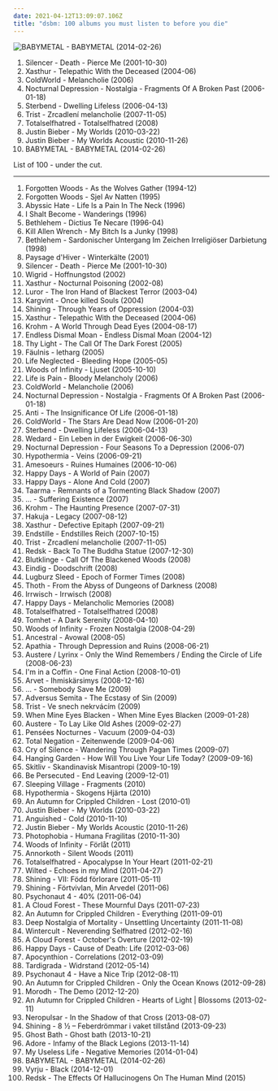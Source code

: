 ```yaml
---
date: 2021-04-12T13:09:07.106Z
title: "dsbm: 100 albums you must listen to before you die"
---
```

![BABYMETAL - BABYMETAL (2014-02-26)](http://coverartarchive.org/release/e5c0f2cc-692c-46e2-af7d-4404c95e1550/6434003625-500.jpg "BABYMETAL - BABYMETAL (2014-02-26)")
<ol class="albums">
<li data-cover="http://coverartarchive.org/release/ba6b23a4-01e1-4f26-ba66-8dc59cf9f0c8/20616059112-500.jpg" data-tags="suicidal black metal, black metal, depressive black metal" role="button">Silencer - Death - Pierce Me (2001-10-30)</li>
<li data-cover="http://coverartarchive.org/release/bb36ae6a-88dd-45d7-8e3f-46706708d220/1644198280-500.jpg" data-tags="black metal" role="button">Xasthur - Telepathic With the Deceased (2004-06)</li>
<li data-cover="http://coverartarchive.org/release/f5fb1cf8-e46f-4a68-91f0-7efee60e6784/16794185008-500.jpg" data-tags="black metal" role="button">ColdWorld - Melancholie (2006)</li>
<li data-cover="http://coverartarchive.org/release/b711b3f6-d123-47df-88c0-94b72f92d44e/21369554675-500.jpg" data-tags="black metal" role="button">Nocturnal Depression - Nostalgia - Fragments Of A Broken Past (2006-01-18)</li>
<li data-cover="https://img.discogs.com/eLbAc3FW_pzWf3ZjH4c49MdRQ7U=/fit-in/600x433/filters:strip_icc():format(jpeg):mode_rgb():quality(90)/discogs-images/R-1503483-1555877439-3489.jpeg.jpg" data-tags="black metal, depressive black metal" role="button">Sterbend - Dwelling Lifeless (2006-04-13)</li>
<li data-cover="https://img.discogs.com/gyD7nSyajlKZPCPaekY4iCKKlRQ=/fit-in/594x600/filters:strip_icc():format(jpeg):mode_rgb():quality(90)/discogs-images/R-1247495-1203550884.jpeg.jpg" data-tags="black metal, depressive black metal, dsbm" role="button">Trist - Zrcadlení melancholie (2007-11-05)</li>
<li data-cover="https://img.discogs.com/IVh9pHm57KQcB7m1WHRBEHs-J-4=/fit-in/600x528/filters:strip_icc():format(jpeg):mode_rgb():quality(90)/discogs-images/R-1853342-1255902170.jpeg.jpg" data-tags="black metal, depressive black metal" role="button">Totalselfhatred - Totalselfhatred (2008)</li>
<li data-cover="http://coverartarchive.org/release/6bfba6d5-71fc-454b-b3a0-63632a1459fa/20855090957-500.jpg" data-tags="totec radio, justin bieber, goregrind, justin bieber my worlds" role="button">Justin Bieber - My Worlds (2010-03-22)</li>
<li data-cover="http://coverartarchive.org/release/d9206472-5d0c-4617-a1d3-75466a346934/15444150049-500.jpg" data-tags="totec radio, justin bieber" role="button">Justin Bieber - My Worlds Acoustic (2010-11-26)</li>
<li data-cover="http://coverartarchive.org/release/e5c0f2cc-692c-46e2-af7d-4404c95e1550/6434003625-500.jpg" data-tags="metal, j-pop, kawaii metal" role="button">BABYMETAL - BABYMETAL (2014-02-26)</li>
</ol>
List of 100 - under the cut.
<!-- more -->

_________________

<ol class="albums">
<li data-cover="http://coverartarchive.org/release/46424e1a-57d9-42fb-b48b-f42ac7dc05f9/5448127715-500.jpg" data-tags="black metal, depressive black metal, true norwegian black metal" role="button">
Forgotten Woods - As the Wolves Gather (1994-12)
</li>
<li data-cover="https://img.discogs.com/zyLdUc7gm5THqsmKKsc2uCYUjuc=/fit-in/200x300/filters:strip_icc():format(jpeg):mode_rgb():quality(90)/discogs-images/R-737385-1153585016.jpeg.jpg" data-tags="black metal" role="button">
Forgotten Woods - Sjel Av Natten (1995)
</li>
<li data-cover="https://img.discogs.com/bHak4clM1rejfxYAv65us08GwmA=/fit-in/594x600/filters:strip_icc():format(jpeg):mode_rgb():quality(90)/discogs-images/R-2768742-1375610656-4271.jpeg.jpg" data-tags="depressive black metal" role="button">
Abyssic Hate - Life Is a Pain In The Neck (1996)
</li>
<li data-cover="http://coverartarchive.org/release/da82d909-87f8-498e-a19d-715ec3942506/9995860894-500.jpg" data-tags="black metal" role="button">
I Shalt Become - Wanderings (1996)
</li>
<li data-cover="http://coverartarchive.org/release/da9861fc-fcfb-4f45-a7a2-8ab337c30fae/7824358646-500.jpg" data-tags="black metal, dark metal" role="button">
Bethlehem - Dictius Te Necare (1996-04)
</li>
<li data-cover="https://img.discogs.com/ddl-1Sge4YBpAeuykOkKjhYjXIA=/fit-in/453x450/filters:strip_icc():format(jpeg):mode_rgb():quality(90)/discogs-images/R-3479990-1332209117.jpeg.jpg" data-tags="suicidal black metal, depressive black metal, dsbm, hipster, depressive suicidal black metal, post-black metal, cascadian black metal, anarchist black metal, rabm, blackgaze, poser, hipster black metal, communist black metal, mmpps" role="button">
Kill Allen Wrench - My Bitch Is a Junky (1998)
</li>
<li data-cover="http://coverartarchive.org/release/b4adc5b1-57f0-4cce-810c-2e395d53257d/10372216202-500.jpg" data-tags="black metal" role="button">
Bethlehem - Sardonischer Untergang Im Zeichen Irreligiöser Darbietung (1998)
</li>
<li data-cover="http://coverartarchive.org/release/ae1a0e77-5977-45f1-9557-634820859899/2708262058-500.jpg" data-tags="atmospheric black metal, ambient" role="button">
Paysage d'Hiver - Winterkälte (2001)
</li>
<li data-cover="http://coverartarchive.org/release/ba6b23a4-01e1-4f26-ba66-8dc59cf9f0c8/20616059112-500.jpg" data-tags="suicidal black metal, black metal, depressive black metal" role="button">
Silencer - Death - Pierce Me (2001-10-30)
</li>
<li data-cover="http://coverartarchive.org/release/88bd3362-2d58-416d-957c-2c7c5fad95ca/2728104862-500.jpg" data-tags="black metal" role="button">
Wigrid - Hoffnungstod (2002)
</li>
<li data-cover="http://coverartarchive.org/release/aac39768-cf0e-40e8-987a-a0afdf6cce4d/1644186662-500.jpg" data-tags="black metal" role="button">
Xasthur - Nocturnal Poisoning (2002-08)
</li>
<li data-cover="http://coverartarchive.org/release/9398f7be-b844-445d-b20f-940f362788a0/2696004207-500.jpg" data-tags="black metal, depressive black metal" role="button">
Luror - The Iron Hand of Blackest Terror (2003-04)
</li>
<li data-cover="http://coverartarchive.org/release/e48e1095-b2f2-48bd-92d2-5d860fc4a8f9/2735027585-500.jpg" data-tags="black metal, depressive black metal" role="button">
Kargvint - Once killed Souls (2004)
</li>
<li data-cover="http://coverartarchive.org/release/6f914ae1-6c0c-4e85-9c75-2826f1acef8b/24346761848-500.jpg" data-tags="black metal, soundtrack for my suicide" role="button">
Shining - Through Years of Oppression (2004-03)
</li>
<li data-cover="http://coverartarchive.org/release/bb36ae6a-88dd-45d7-8e3f-46706708d220/1644198280-500.jpg" data-tags="black metal" role="button">
Xasthur - Telepathic With the Deceased (2004-06)
</li>
<li data-cover="http://coverartarchive.org/release/4cdb0d3c-a3f9-474e-b6eb-7c934dea634e/5910625567-500.jpg" data-tags="black metal, suicidal black metal" role="button">
Krohm - A World Through Dead Eyes (2004-08-17)
</li>
<li data-cover="http://coverartarchive.org/release/2bdc3ee4-4461-41b9-bfe8-80d1370ac7f7/15104130412-500.jpg" data-tags="black metal" role="button">
Endless Dismal Moan - Endless Dismal Moan (2004-12)
</li>
<li data-cover="https://img.discogs.com/oGBIFi5FCQc7f2T-cvrx18ck0PE=/fit-in/600x600/filters:strip_icc():format(jpeg):mode_rgb():quality(90)/discogs-images/R-4805821-1376082748-7333.jpeg.jpg" data-tags="black metal, melodic black metal, depressive black metal, dsbm, depressive suicidal black metal" role="button">
Thy Light - The Call Of The Dark Forest (2005)
</li>
<li data-cover="https://img.discogs.com/07Agt0xafNbkUmGeq28iak62yK4=/fit-in/300x300/filters:strip_icc():format(jpeg):mode_rgb():quality(90)/discogs-images/R-1911448-1251920494.jpeg.jpg" data-tags="black metal, depressive black metal" role="button">
Fäulnis - letharg (2005)
</li>
<li data-cover="https://img.discogs.com/flCzZrPN-7TWYkJ0v9chkUUFpiA=/fit-in/178x284/filters:strip_icc():format(jpeg):mode_rgb():quality(90)/discogs-images/R-12460965-1535734072-8587.png.jpg" data-tags="black metal, depressive black metal, dsbm" role="button">
Life Neglected - Bleeding Hope (2005-05)
</li>
<li data-cover="https://img.discogs.com/zvAFtFmy_e_YQYTVv4ZpCmMupqI=/fit-in/444x444/filters:strip_icc():format(jpeg):mode_rgb():quality(90)/discogs-images/R-900364-1358775541-5248.jpeg.jpg" data-tags="depressive black metal, dsbm, swedish black metal" role="button">
Woods of Infinity - Ljuset (2005-10-10)
</li>
<li data-cover="https://img.discogs.com/SliWxj2iy8Y5n12XU_grxv7piKE=/fit-in/476x480/filters:strip_icc():format(jpeg):mode_rgb():quality(90)/discogs-images/R-2697568-1297007420.jpeg.jpg" data-tags="depressive black metal" role="button">
Life is Pain - Bloody Melancholy (2006)
</li>
<li data-cover="http://coverartarchive.org/release/f5fb1cf8-e46f-4a68-91f0-7efee60e6784/16794185008-500.jpg" data-tags="black metal" role="button">
ColdWorld - Melancholie (2006)
</li>
<li data-cover="http://coverartarchive.org/release/b711b3f6-d123-47df-88c0-94b72f92d44e/21369554675-500.jpg" data-tags="black metal" role="button">
Nocturnal Depression - Nostalgia - Fragments Of A Broken Past (2006-01-18)
</li>
<li data-cover="http://coverartarchive.org/release/c9ac485b-23bf-4a27-9e10-c6183e99632d/2430542448-500.jpg" data-tags="black metal" role="button">
Anti - The Insignificance Of Life (2006-01-18)
</li>
<li data-cover="http://coverartarchive.org/release/bca39192-4462-432b-b74f-3ad89468d708/2676421199-500.jpg" data-tags="black metal, depressive black metal" role="button">
ColdWorld - The Stars Are Dead Now (2006-01-20)
</li>
<li data-cover="https://img.discogs.com/eLbAc3FW_pzWf3ZjH4c49MdRQ7U=/fit-in/600x433/filters:strip_icc():format(jpeg):mode_rgb():quality(90)/discogs-images/R-1503483-1555877439-3489.jpeg.jpg" data-tags="black metal, depressive black metal" role="button">
Sterbend - Dwelling Lifeless (2006-04-13)
</li>
<li data-cover="https://img.discogs.com/27mlJX9j392klcCSKybNI1-EdW8=/fit-in/600x453/filters:strip_icc():format(jpeg):mode_rgb():quality(90)/discogs-images/R-1952843-1254678970.jpeg.jpg" data-tags="dsbm" role="button">
Wedard - Ein Leben in der Ewigkeit (2006-06-30)
</li>
<li data-cover="http://coverartarchive.org/release/97ea9e3a-f6fe-4e08-837d-cc3e6425158f/1086922512-500.jpg" data-tags="depressive black metal" role="button">
Nocturnal Depression - Four Seasons To a Depression (2006-07)
</li>
<li data-cover="http://coverartarchive.org/release/838c246a-435f-4817-b929-a882f064dfc8/4459201127-500.jpg" data-tags="black metal, depressive black metal" role="button">
Hypothermia - Veins (2006-09-21)
</li>
<li data-cover="http://coverartarchive.org/release/3ff161d1-8512-4a01-8f54-7972761a8ef7/2461378555-500.jpg" data-tags="post-punk, black metal, shoegaze" role="button">
Amesoeurs - Ruines Humaines (2006-10-06)
</li>
<li data-cover="https://img.discogs.com/RQIA6iEry0WCcH7jEFmVkepZ8gI=/fit-in/600x600/filters:strip_icc():format(jpeg):mode_rgb():quality(90)/discogs-images/R-16235335-1605730084-2751.jpeg.jpg" data-tags="black metal, dsbm, hipster, burzum, depressive suicidal black metal, hipsturd" role="button">
Happy Days - A World of Pain (2007)
</li>
<li data-cover="https://img.discogs.com/tBzdBPfY0muNim6CfZOIftB8BmQ=/fit-in/575x575/filters:strip_icc():format(jpeg):mode_rgb():quality(90)/discogs-images/R-9018277-1473354726-4218.jpeg.jpg" data-tags="black metal, usa, demo, suicidal black metal, depressive black metal, dsbm, usa black metal" role="button">
Happy Days - Alone And Cold (2007)
</li>
<li data-cover="https://img.discogs.com/XLqywkc4l36OifdWetqhWCPHh0g=/fit-in/600x599/filters:strip_icc():format(jpeg):mode_rgb():quality(90)/discogs-images/R-1778197-1399131414-1493.jpeg.jpg" data-tags="black metal, atmospheric black metal, dsbm" role="button">
Taarma - Remnants of a Tormenting Black Shadow (2007)
</li>
<li data-cover="https://via.placeholder.com/450" data-tags="depressive black metal" role="button">
... - Suffering Existence (2007)
</li>
<li data-cover="http://coverartarchive.org/release/2145b33a-d35e-464a-86bc-87ee28cfb51d/5733055713-500.jpg" data-tags="black metal" role="button">
Krohm - The Haunting Presence (2007-07-31)
</li>
<li data-cover="http://coverartarchive.org/release/369b4f94-b1af-4e04-8d0d-b1db5a148600/880831239-500.jpg" data-tags="black metal" role="button">
Hakuja - Legacy (2007-08-12)
</li>
<li data-cover="http://coverartarchive.org/release/218cbcd1-697b-47b2-98dd-860f6999056c/1644089497-500.jpg" data-tags="black metal, depressive black metal" role="button">
Xasthur - Defective Epitaph (2007-09-21)
</li>
<li data-cover="https://img.discogs.com/6YZImha7DJe_HF3zRI5dCLWEytw=/fit-in/400x400/filters:strip_icc():format(jpeg):mode_rgb():quality(90)/discogs-images/R-2027661-1302251188.jpeg.jpg" data-tags="black metal" role="button">
Endstille - Endstilles Reich (2007-10-15)
</li>
<li data-cover="https://img.discogs.com/gyD7nSyajlKZPCPaekY4iCKKlRQ=/fit-in/594x600/filters:strip_icc():format(jpeg):mode_rgb():quality(90)/discogs-images/R-1247495-1203550884.jpeg.jpg" data-tags="black metal, depressive black metal, dsbm" role="button">
Trist - Zrcadlení melancholie (2007-11-05)
</li>
<li data-cover="http://coverartarchive.org/release/59b467d0-b88e-4d29-bd0b-c2909714e83d/1279412647-500.jpg" data-tags="ska" role="button">
Redsk - Back To The Buddha Statue (2007-12-30)
</li>
<li data-cover="http://coverartarchive.org/release/7e7503f1-439d-4d41-962c-22c3c0fc0b72/954465440-500.jpg" data-tags="atmospheric black metal, black metal" role="button">
Blutklinge - Call Of The Blackened Woods (2008)
</li>
<li data-cover="https://img.discogs.com/PYAqluu2kIWqPkTDPvKHTQdy97A=/fit-in/224x300/filters:strip_icc():format(jpeg):mode_rgb():quality(90)/discogs-images/R-5365179-1391575138-6325.jpeg.jpg" data-tags="black metal, dsbm, depressive suicidal black metal" role="button">
Eindig - Doodschrift (2008)
</li>
<li data-cover="http://coverartarchive.org/release/ddbafb7a-48f4-4395-942a-8ae44fba048d/1937646516-500.jpg" data-tags="ukranian black metal" role="button">
Lugburz Sleed - Epoch of Former Times (2008)
</li>
<li data-cover="https://img.discogs.com/3f3CQWxsZuKS1cO0QuWehSkR1_M=/fit-in/499x500/filters:strip_icc():format(jpeg):mode_rgb():quality(90)/discogs-images/R-2204342-1317378781.jpeg.jpg" data-tags="black metal, depressive black metal" role="button">
Thoth - From the Abyss of Dungeons of Darkness (2008)
</li>
<li data-cover="http://coverartarchive.org/release/53f8f713-3280-38fb-aaba-03c8b84db333/2693088052-500.jpg" data-tags="ambient black metal, atmospheric black metal, depressive black metal, dsbm, atmospheric blackmetal" role="button">
Irrwisch - Irrwisch (2008)
</li>
<li data-cover="http://coverartarchive.org/release/70240b0b-a669-48a1-8ab0-671328e8dcb3/22458063533-500.jpg" data-tags="depressive black metal, dsbm" role="button">
Happy Days - Melancholic Memories (2008)
</li>
<li data-cover="https://img.discogs.com/IVh9pHm57KQcB7m1WHRBEHs-J-4=/fit-in/600x528/filters:strip_icc():format(jpeg):mode_rgb():quality(90)/discogs-images/R-1853342-1255902170.jpeg.jpg" data-tags="black metal, depressive black metal" role="button">
Totalselfhatred - Totalselfhatred (2008)
</li>
<li data-cover="https://img.discogs.com/EVofMMop6cufAMjq68H3F1te8tw=/fit-in/448x448/filters:strip_icc():format(jpeg):mode_rgb():quality(90)/discogs-images/R-2191547-1268947445.jpeg.jpg" data-tags="black metal, funeral, atmospheric black metal, depressive black metal, dsbm" role="button">
Tomhet - A Dark Serenity (2008-04-10)
</li>
<li data-cover="https://img.discogs.com/KoZ-E3U3U96KO3t6mvxdBJKgSsM=/fit-in/600x600/filters:strip_icc():format(jpeg):mode_rgb():quality(90)/discogs-images/R-11152274-1510826039-7719.jpeg.jpg" data-tags="black metal, dsbm" role="button">
Woods of Infinity - Frozen Nostalgia (2008-04-29)
</li>
<li data-cover="https://img.discogs.com/e7ttGfnXuaUfgtuxowMTRn01yCA=/fit-in/600x600/filters:strip_icc():format(jpeg):mode_rgb():quality(90)/discogs-images/R-15515149-1592831820-2706.jpeg.jpg" data-tags="black metal, dsbm, pirata black terror metal, terror death black brasil" role="button">
Ancestral - Avowal (2008-05)
</li>
<li data-cover="http://coverartarchive.org/release/96c81c41-79e8-4060-a1a9-724d7323de00/936888254-500.jpg" data-tags="depressive black metal" role="button">
Apathia - Through Depression and Ruins (2008-06-21)
</li>
<li data-cover="http://coverartarchive.org/release/453005bb-f453-45e8-98f9-082cdb65873c/952665269-500.jpg" data-tags="black metal, depressive black metal, dsbm, soundtrack for my suicide" role="button">
Austere / Lyrinx - Only the Wind Remembers / Ending the Circle of Life (2008-06-23)
</li>
<li data-cover="https://img.discogs.com/BVbh0kxzsg9nE_xvLja2hWGGGBw=/fit-in/600x597/filters:strip_icc():format(jpeg):mode_rgb():quality(90)/discogs-images/R-2697545-1359658329-9303.jpeg.jpg" data-tags="black metal, metal, depressive black metal, dsbm" role="button">
I'm in a Coffin - One Final Action (2008-10-01)
</li>
<li data-cover="https://img.discogs.com/iwSvsNoVk3HRYMzjD23RMUSj328=/fit-in/600x600/filters:strip_icc():format(jpeg):mode_rgb():quality(90)/discogs-images/R-1580689-1230479328.jpeg.jpg" data-tags="depressive black metal, dsbm, finnish black metal" role="button">
Arvet - Ihmiskärsimys (2008-12-16)
</li>
<li data-cover="https://via.placeholder.com/450" data-tags="black metal, suicidal black metal, depressive black metal, dsbm, depressive suicidal black metal" role="button">
... - Somebody Save Me (2009)
</li>
<li data-cover="https://img.discogs.com/_diXMdsRR8dAI_jPcP8cie580Mo=/fit-in/530x840/filters:strip_icc():format(jpeg):mode_rgb():quality(90)/discogs-images/R-2397627-1281731254.jpeg.jpg" data-tags="depressive black metal" role="button">
Adversus Semita - The Ecstasy of Sin (2009)
</li>
<li data-cover="https://img.discogs.com/XalTR6zNIqTCSMlycKrtQw-YRt8=/fit-in/600x535/filters:strip_icc():format(jpeg):mode_rgb():quality(90)/discogs-images/R-1712787-1249989083.jpeg.jpg" data-tags="depressive black metal" role="button">
Trist - Ve snech nekrvácím (2009)
</li>
<li data-cover="http://coverartarchive.org/release/6f40f9fe-fda4-425c-b53a-f3e1906f59aa/1465622415-500.jpg" data-tags="depressive black metal" role="button">
When Mine Eyes Blacken - When Mine Eyes Blacken (2009-01-28)
</li>
<li data-cover="http://coverartarchive.org/release/92c34ee4-6b01-44e8-b63f-00197cf20ef5/952615466-500.jpg" data-tags="depressive black metal, black metal, atmospheric black metal" role="button">
Austere - To Lay Like Old Ashes (2009-02-27)
</li>
<li data-cover="http://coverartarchive.org/release/9c3df1a3-c47e-43d5-a582-2f56fd601e44/2712493028-500.jpg" data-tags="black metal" role="button">
Pensées Nocturnes - Vacuum (2009-04-03)
</li>
<li data-cover="https://img.discogs.com/jEEBjpEpSU_5awyAQk4NLlDH448=/fit-in/387x342/filters:strip_icc():format(jpeg):mode_rgb():quality(90)/discogs-images/R-2954235-1308931677.jpeg.jpg" data-tags="atmospheric black metal, dsbm, cut yourself" role="button">
Total Negation - Zeitenwende (2009-04-06)
</li>
<li data-cover="http://coverartarchive.org/release/417d9c48-5630-46b5-926a-cc3a542b39b4/1644060879-500.jpg" data-tags="10 of 10 stars, dsbm, pure tragedy, depressive elite, hellenic depressive elite, hellenic drama" role="button">
Cry of Silence - Wandering Through Pagan Times (2009-07)
</li>
<li data-cover="http://coverartarchive.org/release/8d185fa2-c542-4775-9a05-a5c2f5d8e5db/2517350830-500.jpg" data-tags="depressive black metal, black metal, suicidal black metal, dsbm" role="button">
Hanging Garden - How Will You Live Your Life Today? (2009-09-16)
</li>
<li data-cover="https://img.discogs.com/OG_AF5RtdZJSO517RBm2-K_IonA=/fit-in/600x600/filters:strip_icc():format(jpeg):mode_rgb():quality(90)/discogs-images/R-1973882-1256321606.jpeg.jpg" data-tags="black metal, doom metal" role="button">
Skitliv - Skandinavisk Misantropi (2009-10-19)
</li>
<li data-cover="https://img.discogs.com/KIeqpFJXfQaBoQw7mdHBWMmVB4c=/fit-in/600x600/filters:strip_icc():format(jpeg):mode_rgb():quality(90)/discogs-images/R-2481026-1338724923-7007.jpeg.jpg" data-tags="black metal, atmospheric black metal, depressive black metal, dsbm, depressive suicidal black metal" role="button">
Be Persecuted - End Leaving (2009-12-01)
</li>
<li data-cover="https://img.discogs.com/HCkvD4MtqJgO7BlKKOFJ9gqnxOY=/fit-in/600x604/filters:strip_icc():format(jpeg):mode_rgb():quality(90)/discogs-images/R-3444158-1330621733.jpeg.jpg" data-tags="metal, ambient black metal" role="button">
Sleeping Village - Fragments (2010)
</li>
<li data-cover="https://img.discogs.com/cfc9e7fd50d7c9c08931869b95f6849a01d0635d/images/spacer.gif" data-tags="dsbm" role="button">
Hypothermia - Skogens Hjärta (2010)
</li>
<li data-cover="http://coverartarchive.org/release/041f63fd-a654-4b4a-9db2-27b39a428dcb/8160723658-500.jpg" data-tags="blackgaze, black metal, atmospheric black metal" role="button">
An Autumn for Crippled Children - Lost (2010-01)
</li>
<li data-cover="http://coverartarchive.org/release/6bfba6d5-71fc-454b-b3a0-63632a1459fa/20855090957-500.jpg" data-tags="totec radio, justin bieber, goregrind, justin bieber my worlds" role="button">
Justin Bieber - My Worlds (2010-03-22)
</li>
<li data-cover="http://coverartarchive.org/release/15f367ba-fc46-4cff-a9bb-6202972f1a5b/9762106383-500.jpg" data-tags="black metal, finnish black metal" role="button">
Anguished - Cold (2010-11-10)
</li>
<li data-cover="http://coverartarchive.org/release/d9206472-5d0c-4617-a1d3-75466a346934/15444150049-500.jpg" data-tags="totec radio, justin bieber" role="button">
Justin Bieber - My Worlds Acoustic (2010-11-26)
</li>
<li data-cover="http://coverartarchive.org/release/5f34173c-16e5-4d05-b6a6-fe0ff7456d4d/2501261681-500.jpg" data-tags="black metal, depressive black metal, dsbm, depressive suicidal black metal" role="button">
Photophobia - Humana Fragilitas (2010-11-30)
</li>
<li data-cover="https://img.discogs.com/VUzMraZzaIjytwqIyFN9NZ__reU=/fit-in/500x445/filters:strip_icc():format(jpeg):mode_rgb():quality(90)/discogs-images/R-3099962-1322204236.jpeg.jpg" data-tags="black metal, swedish, funk metal, funk, funky, funk rock, dsbm, swedish black metal, true funk metal, trve funk metal" role="button">
Woods of Infinity - Förlåt (2011)
</li>
<li data-cover="https://img.discogs.com/OTC45dicpzpAr-Yucm44POel5iI=/fit-in/542x600/filters:strip_icc():format(jpeg):mode_rgb():quality(90)/discogs-images/R-8014351-1453499604-7610.jpeg.jpg" data-tags="black metal, instrumental, ambient, post-rock, shoegaze, russian, dark ambient, ambient black metal, atmospheric black metal, depressive black metal, melancholic black metal, dsbm, depressive, instrumental black metal, russian black metal, neoclassical black metal" role="button">
Annorkoth - Silent Woods (2011)
</li>
<li data-cover="http://coverartarchive.org/release/29134711-fd9c-44b0-a738-41b922f5be6c/1465495232-500.jpg" data-tags="black metal" role="button">
Totalselfhatred - Apocalypse In Your Heart (2011-02-21)
</li>
<li data-cover="http://coverartarchive.org/release/2dcf9be2-63f3-44fb-8a4d-a4f4b3b4ead8/1941635838-500.jpg" data-tags="black metal, suicidal black metal, depressive black metal, dsbm, soundtrack for my suicide" role="button">
Wilted - Echoes in my Mind (2011-04-27)
</li>
<li data-cover="http://coverartarchive.org/release/14536c9a-c607-4e4e-9cfd-7e591a2cefe3/21671906975-500.jpg" data-tags="black metal" role="button">
Shining - VII: Född förlorare (2011-05-11)
</li>
<li data-cover="http://coverartarchive.org/release/30cbf56e-8947-4bc2-b24a-62cd8b92b47e/4799664950-500.jpg" data-tags="black metal, suicidal black metal, depressive black metal, dsbm, depressive suicidal black metal" role="button">
Shining - Förtvivlan, Min Arvedel (2011-06)
</li>
<li data-cover="http://coverartarchive.org/release/d6e6be74-b7a4-4982-955a-d3361885541c/1465441105-500.jpg" data-tags="black metal, dsbm, depressive suicidal black metal, post-black metal" role="button">
Psychonaut 4 - 40% (2011-06-04)
</li>
<li data-cover="http://coverartarchive.org/release/4e7e3ccd-9aee-41dd-a325-6cb4cd4b0c7f/927197817-500.jpg" data-tags="atmospheric black metal, dsbm" role="button">
A Cloud Forest - These Mournful Days (2011-07-23)
</li>
<li data-cover="http://coverartarchive.org/release/42f84603-8908-4c5f-b6ad-11a3a18dcb49/8160758525-500.jpg" data-tags="blackgaze, atmospheric black metal, black metal" role="button">
An Autumn for Crippled Children - Everything (2011-09-01)
</li>
<li data-cover="https://img.discogs.com/ng1RMw1VIHssYUBkVWPgLCu9Ljg=/fit-in/600x600/filters:strip_icc():format(jpeg):mode_rgb():quality(90)/discogs-images/R-4017001-1352470944-3635.jpeg.jpg" data-tags="instrumental, depressive black metal, dsbm, instrumental black metal" role="button">
Deep Nostalgia of Mortality - Unsettling Uncertainty (2011-11-08)
</li>
<li data-cover="http://coverartarchive.org/release/4d180ea4-b84f-47d3-bed6-3aa248f3dccf/1933074975-500.jpg" data-tags="black metal, russian, russian metal, ambient black metal, atmospheric black metal, suicidal black metal, depressive black metal, dsbm, depressive, russian black metal, russian depressive black metal" role="button">
Wintercult - Neverending Selfhatred (2012-02-16)
</li>
<li data-cover="http://coverartarchive.org/release/21c3c9ab-6a45-49f7-9eac-6359fd468202/1999806795-500.jpg" data-tags="atmospheric black metal, dsbm" role="button">
A Cloud Forest - October's Overture (2012-02-19)
</li>
<li data-cover="https://img.discogs.com/UeFvhC8W0-QJDCnvAyxJFfFjQME=/fit-in/500x500/filters:strip_icc():format(jpeg):mode_rgb():quality(90)/discogs-images/R-3639110-1338460689-5836.jpeg.jpg" data-tags="black metal, depressive black metal" role="button">
Happy Days - Cause of Death: Life (2012-03-06)
</li>
<li data-cover="http://coverartarchive.org/release/8722dd94-cadc-4800-a7fb-29c78423e255/2833573118-500.jpg" data-tags="black metal, post-rock, shoegaze, atmospheric black metal, depressive black metal, dsbm" role="button">
Apocynthion - Correlations (2012-03-09)
</li>
<li data-cover="http://coverartarchive.org/release/211d5792-ca4a-4c00-ad4d-e9adda673613/1972448640-500.jpg" data-tags="black metal, atmospheric black metal, depressive black metal" role="button">
Tardigrada - Widrstand (2012-05-14)
</li>
<li data-cover="http://coverartarchive.org/release/a3015b31-3b62-4ffa-9184-9fb7bfd39660/2458050739-500.jpg" data-tags="black metal" role="button">
Psychonaut 4 - Have a Nice Trip (2012-08-11)
</li>
<li data-cover="http://coverartarchive.org/release/2685f43e-0e4c-4978-bb72-7a38ea4d485a/8160740699-500.jpg" data-tags="atmospheric black metal, black metal, blackgaze" role="button">
An Autumn for Crippled Children - Only the Ocean Knows (2012-09-28)
</li>
<li data-cover="http://coverartarchive.org/release/1dc15c85-9217-424c-8c3f-eb98e1badb25/4877622299-500.jpg" data-tags="depressive black metal, dsbm" role="button">
Morodh - The Demo (2012-12-20)
</li>
<li data-cover="http://coverartarchive.org/release/fcb73f6b-c640-4e3b-be21-153ae1d2e89f/10108979133-500.jpg" data-tags="shoegaze, blackgaze" role="button">
An Autumn for Crippled Children - Hearts of Light | Blossoms (2013-02-11)
</li>
<li data-cover="https://img.discogs.com/kauGVOwgsBVYdb7H8Li0I0ep1aU=/fit-in/600x530/filters:strip_icc():format(jpeg):mode_rgb():quality(90)/discogs-images/R-14039984-1566637333-2267.jpeg.jpg" data-tags="black metal, metal, solo, guitar, drum, italy, programming, dsbm, malphas, neropulsar, kodmar" role="button">
Neropulsar - In the Shadow of that Cross (2013-08-07)
</li>
<li data-cover="http://coverartarchive.org/release/ca694baa-0139-404a-a3c3-147389bfda97/4967094509-500.jpg" data-tags="black metal, metal" role="button">
Shining - 8 ½ – Feberdrömmar i vaket tillstånd (2013-09-23)
</li>
<li data-cover="http://coverartarchive.org/release/40180106-bacb-4b02-bed9-aaa902185ee4/9288587732-500.jpg" data-tags="suicidal black metal, depressive black metal, dsbm" role="button">
Ghost Bath - Ghost bath (2013-10-21)
</li>
<li data-cover="https://img.discogs.com/8hQYaJbWkP--T9JnZ2kIw7Umg8A=/fit-in/600x600/filters:strip_icc():format(jpeg):mode_rgb():quality(90)/discogs-images/R-1887266-1250194475.jpeg.jpg" data-tags="black metal, dsbm" role="button">
Adore - Infamy of the Black Legions (2013-11-14)
</li>
<li data-cover="http://coverartarchive.org/release/6c3b778d-7372-491e-a73f-21136db65bf7/18285645023-500.jpg" data-tags="black metal" role="button">
My Useless Life - Negative Memories (2014-01-04)
</li>
<li data-cover="http://coverartarchive.org/release/e5c0f2cc-692c-46e2-af7d-4404c95e1550/6434003625-500.jpg" data-tags="metal, j-pop, kawaii metal" role="button">
BABYMETAL - BABYMETAL (2014-02-26)
</li>
<li data-cover="https://img.discogs.com/tSm2skLlP0_fSP-Wju7LtBB0Vm0=/fit-in/600x600/filters:strip_icc():format(jpeg):mode_rgb():quality(90)/discogs-images/R-6450935-1419555103-7382.jpeg.jpg" data-tags="black metal, metal, norwegian, extreme metal, atmospheric black metal, depressive black metal, dsbm, blackmetal, blackdoom" role="button">
Vyrju - Black (2014-12-01)
</li>
<li data-cover="http://coverartarchive.org/release/4de045c4-f901-40b6-835f-5e6562a57fe0/2072962756-500.jpg" data-tags="ska" role="button">
Redsk - The Effects Of Hallucinogens On The Human Mind (2015)
</li>
</ol>